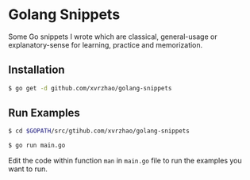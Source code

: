 # Golang Snippets

Some Go snippets I wrote which are classical, general-usage or explanatory-sense for learning, practice and memorization.

## Installation

```bash
$ go get -d github.com/xvrzhao/golang-snippets
```

## Run Examples

```bash
$ cd $GOPATH/src/gtihub.com/xvrzhao/golang-snippets

$ go run main.go
```

Edit the code within function `man` in `main.go` file to run the examples you want to run.
